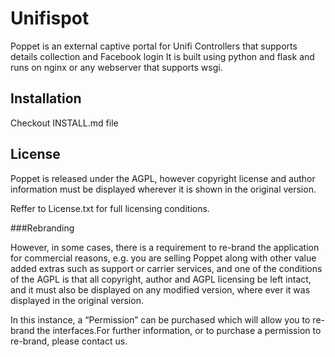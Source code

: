 # Unifispot

Poppet is an external captive portal for Unifi Controllers that supports details collection and Facebook login
It is built using python and flask and runs on nginx or any webserver that supports wsgi.

## Installation

Checkout INSTALL.md file

## License

Poppet is released under the AGPL, however copyright license and author information must be displayed wherever it is shown in the original version.

Reffer to License.txt for full licensing conditions.

###Rebranding


However, in some cases, there is a requirement to re-brand the application for commercial reasons, e.g. you are selling Poppet along with other value added extras such as support or carrier services, and one of the conditions of the AGPL is that all copyright, author and AGPL licensing be left intact, and it must also be displayed on any modified version, where ever it was displayed in the original version.

In this instance, a “Permission” can be purchased which will allow you to re-brand the  interfaces.For further information, or to purchase a permission to re-brand, please contact us.






